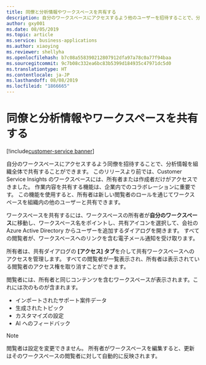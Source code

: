 ```yaml
---
title: 同僚と分析情報やワークスペースを共有する
description: 自分のワークスペースにアクセスするよう他のユーザーを招待することで、分析情報を組織全体で共有することができます。
author: gxy001
ms.date: 08/05/2019
ms.topic: article
ms.service: business-applications
ms.author: xiaoying
ms.reviewer: shellyha
ms.openlocfilehash: b7c08a558390212807912dfa97a78c0a77f94baa
ms.sourcegitcommit: 9c7b08c332ea6bc83b5399d184935c47971dc5d0
ms.translationtype: HT
ms.contentlocale: ja-JP
ms.lasthandoff: 08/08/2019
ms.locfileid: "1866665"
---
```

# <a name="share-insights-and-workspaces-with-coworkers"></a>同僚と分析情報やワークスペースを共有する
[!include[customer-service banner](../../../includes/dynamics365-ai-customer-service.md)]


自分のワークスペースにアクセスするよう同僚を招待することで、分析情報を組織全体で共有することができます。 このリリースより前では、Customer Service Insights のワークスペースには、所有者または作成者だけがアクセスできました。 作業内容を共有する機能は、企業内でのコラボレーションに重要です。 この機能を使用すると、所有者は新しい閲覧者のロールを通じてワークスペースを組織内の他のユーザーと共有できます。

ワークスペースを共有するには、ワークスペースの所有者が**自分のワークスペース**に移動し、ワークスペース名をポイントし、共有アイコンを選択して、会社の Azure Active Directory からユーザーを追加するダイアログを開きます。 すべての閲覧者が、ワークスペースへのリンクを含む電子メール通知を受け取ります。

所有者は、共有ダイアログの **[アクセス] タブ**を介して共有ワークスペースへのアクセスを管理します。 すべての閲覧者が一覧表示され、所有者は表示されている閲覧者のアクセス権を取り消すことができます。 

閲覧者には、所有者と同じコンテンツを含むワークスペースが表示されます。これには次のものが含まれます。

- インポートされたサポート案件データ  
- 生成されたトピック  
- カスタマイズの設定  
- AI へのフィードバック  

> [!NOTE]
> 閲覧者は設定を変更できません。 所有者がワークスペースを編集すると、更新はそのワークスペースの閲覧者に対して自動的に反映されます。
